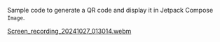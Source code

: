 Sample code to generate a QR code and display it in Jetpack Compose `Image`.

[Screen_recording_20241027_013014.webm](https://github.com/user-attachments/assets/522da18f-73dc-49f1-8284-47c6b916c1b6)
